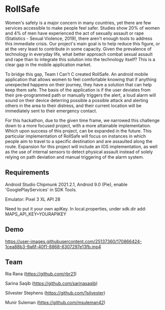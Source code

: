 # RollSafe

Women's safety is a major concern in many countries, yet there are few services accessible to make people feel safer. Studies show 20% of women and 4% of men have experienced the act of sexually assault or rape (Statistics - Sexual Violence, 2019), there aren't enough tools to address this immediate crisis. Our project's main goal is to help reduce this figure, or at the very least to contribute in some capacity. Given the prevalence of technology in everyday life, what better approach combat sexual assault and rape than to integrate this solution into the technology itself? This is a clear gap in the mobile application market.

To bridge this gap, Team I Can’t C created RollSafe. An android mobile application that allows women to feel comfortable knowing that if anything unexpected happens on their journey, they have a solution that can help keep them safe. The basis of the application is if the user deviates from their pre-programmed path or manually triggers the alert, a loud alarm will sound on their device deterring possible a possible attack and alerting others in the area to their distress, and their current location will be immediately sent to their emergency contact.

For this hackathon, due to the given time frame, we narrowed this challenge down to a more focused project, with a more attainable implementation. Which upon success of this project, can be expanded in the future. This particular implementation of RollSafe will focus on instances in which people aim to travel to a specific destination and are assaulted along the route. Expansion for this project will include an IOS implementation, as well as the use of internal sensors to detect physical assault instead of solely relying on path deviation and manual triggering of the alarm system.


## Requirements

Android Studio Chipmunk 2021.2.1, Android 9.0 (Pie), enable 'GooglePlayServices' in SDK Tools.

Emulator: Pixel 3 XL API 28

Need to put it your own apiKey. In local.properties, under sdk.dir add: MAPS_API_KEY=YOURAPIKEY



## Demo

https://user-images.githubusercontent.com/25137360/170866424-1cea88b3-9a6f-40f1-8868-6307297e13fb.mp4


## Team
Ria Rana (https://github.com/rbr21)

Sarina Saqib (https://github.com/sarinasaqib)

Silvester Stephens (https://github.com/1silvester)

Munir Suleman (https://github.com/msuleman42)

